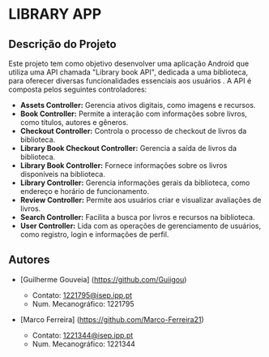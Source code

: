 # LIBRARY APP

## Descrição do Projeto

Este projeto tem como objetivo desenvolver uma aplicação Android que utiliza uma API chamada "Library book API", dedicada a uma biblioteca, para oferecer diversas funcionalidades essenciais aos usuários . A API é composta pelos seguintes controladores:

- **Assets Controller:** Gerencia ativos digitais, como imagens e recursos.
- **Book Controller:** Permite a interação com informações sobre livros, como títulos, autores e gêneros.
- **Checkout Controller:** Controla o processo de checkout de livros da biblioteca.
- **Library Book Checkout Controller:** Gerencia a saída de livros da biblioteca.
- **Library Book Controller:** Fornece informações sobre os livros disponíveis na biblioteca.
- **Library Controller:** Gerencia informações gerais da biblioteca, como endereço e horário de funcionamento.
- **Review Controller:** Permite aos usuários criar e visualizar avaliações de livros.
- **Search Controller:** Facilita a busca por livros e recursos na biblioteca.
- **User Controller:** Lida com as operações de gerenciamento de usuários, como registro, login e informações de perfil.

## Autores

- [Guilherme Gouveia] (https://github.com/Guiigou)
  - Contato: 1221795@isep.ipp.pt
  - Num. Mecanográfico: 1221795  

- [Marco Ferreira] (https://github.com/Marco-Ferreira21)
  - Contato: 1221344@isep.ipp.pt
  - Num. Mecanográfico: 1221344

